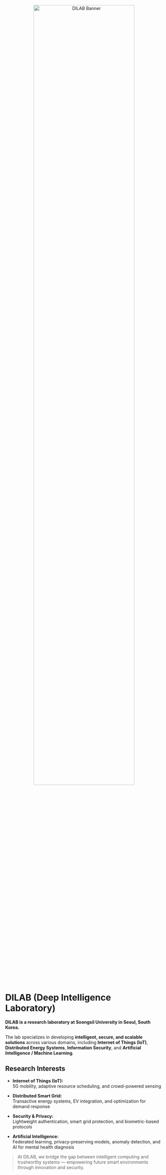 <p align="center">
  <img src= "https://github.com/user-attachments/assets/71b1b689-5525-4fef-a877-e2526e4f9517" alt="DILAB Banner" width="80%">
</p>

# DILAB (Deep Intelligence Laboratory)

**DILAB is a research laboratory at Soongsil University in Seoul, South Korea.**  

The lab specializes in developing **intelligent, secure, and scalable solutions** across various domains, including **Internet of Things (IoT)**, **Distributed Energy Systems**, **Information Security**, and **Artificial Intelligence / Machine Learning**.



## Research Interests
- **Internet of Things (IoT):**  
  5G mobility, adaptive resource scheduling, and crowd-powered sensing

- **Distributed Smart Grid:**  
  Transactive energy systems, EV integration, and optimization for demand response

- **Security & Privacy:**  
  Lightweight authentication, smart grid protection, and biometric-based protocols

- **Artificial Intelligence:**  
  Federated learning, privacy-preserving models, anomaly detection, and AI for mental health diagnosis

> At DILAB, we bridge the gap between intelligent computing and trustworthy systems — empowering future smart environments through innovation and security.
